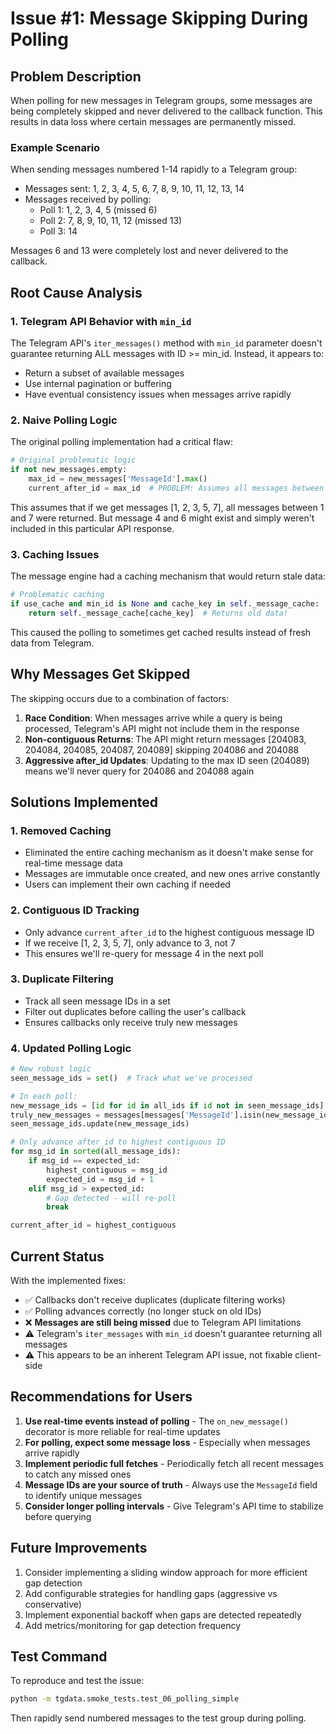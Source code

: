 # Issue #1: Message Skipping During Polling

## Problem Description

When polling for new messages in Telegram groups, some messages are being completely skipped and never delivered to the callback function. This results in data loss where certain messages are permanently missed.

### Example Scenario

When sending messages numbered 1-14 rapidly to a Telegram group:
- Messages sent: 1, 2, 3, 4, 5, 6, 7, 8, 9, 10, 11, 12, 13, 14
- Messages received by polling:
  - Poll 1: 1, 2, 3, 4, 5 (missed 6)
  - Poll 2: 7, 8, 9, 10, 11, 12 (missed 13)
  - Poll 3: 14

Messages 6 and 13 were completely lost and never delivered to the callback.

## Root Cause Analysis

### 1. Telegram API Behavior with `min_id`

The Telegram API's `iter_messages()` method with `min_id` parameter doesn't guarantee returning ALL messages with ID >= min_id. Instead, it appears to:
- Return a subset of available messages
- Use internal pagination or buffering
- Have eventual consistency issues when messages arrive rapidly

### 2. Naive Polling Logic

The original polling implementation had a critical flaw:
```python
# Original problematic logic
if not new_messages.empty:
    max_id = new_messages['MessageId'].max()
    current_after_id = max_id  # PROBLEM: Assumes all messages between old and new were returned
```

This assumes that if we get messages [1, 2, 3, 5, 7], all messages between 1 and 7 were returned. But message 4 and 6 might exist and simply weren't included in this particular API response.

### 3. Caching Issues

The message engine had a caching mechanism that would return stale data:
```python
# Problematic caching
if use_cache and min_id is None and cache_key in self._message_cache:
    return self._message_cache[cache_key]  # Returns old data!
```

This caused the polling to sometimes get cached results instead of fresh data from Telegram.

## Why Messages Get Skipped

The skipping occurs due to a combination of factors:

1. **Race Condition**: When messages arrive while a query is being processed, Telegram's API might not include them in the response
2. **Non-contiguous Returns**: The API might return messages [204083, 204084, 204085, 204087, 204089] skipping 204086 and 204088
3. **Aggressive after_id Updates**: Updating to the max ID seen (204089) means we'll never query for 204086 and 204088 again

## Solutions Implemented

### 1. Removed Caching
- Eliminated the entire caching mechanism as it doesn't make sense for real-time message data
- Messages are immutable once created, and new ones arrive constantly
- Users can implement their own caching if needed

### 2. Contiguous ID Tracking
- Only advance `current_after_id` to the highest contiguous message ID
- If we receive [1, 2, 3, 5, 7], only advance to 3, not 7
- This ensures we'll re-query for message 4 in the next poll

### 3. Duplicate Filtering
- Track all seen message IDs in a set
- Filter out duplicates before calling the user's callback
- Ensures callbacks only receive truly new messages

### 4. Updated Polling Logic
```python
# New robust logic
seen_message_ids = set()  # Track what we've processed

# In each poll:
new_message_ids = [id for id in all_ids if id not in seen_message_ids]
truly_new_messages = messages[messages['MessageId'].isin(new_message_ids)]
seen_message_ids.update(new_message_ids)

# Only advance after_id to highest contiguous ID
for msg_id in sorted(all_message_ids):
    if msg_id == expected_id:
        highest_contiguous = msg_id
        expected_id = msg_id + 1
    elif msg_id > expected_id:
        # Gap detected - will re-poll
        break

current_after_id = highest_contiguous
```

## Current Status

With the implemented fixes:
- ✅ Callbacks don't receive duplicates (duplicate filtering works)
- ✅ Polling advances correctly (no longer stuck on old IDs)
- ❌ **Messages are still being missed** due to Telegram API limitations
- ⚠️ Telegram's `iter_messages` with `min_id` doesn't guarantee returning all messages
- ⚠️ This appears to be an inherent Telegram API issue, not fixable client-side

## Recommendations for Users

1. **Use real-time events instead of polling** - The `on_new_message()` decorator is more reliable for real-time updates
2. **For polling, expect some message loss** - Especially when messages arrive rapidly
3. **Implement periodic full fetches** - Periodically fetch all recent messages to catch any missed ones
4. **Message IDs are your source of truth** - Always use the `MessageId` field to identify unique messages
5. **Consider longer polling intervals** - Give Telegram's API time to stabilize before querying

## Future Improvements

1. Consider implementing a sliding window approach for more efficient gap detection
2. Add configurable strategies for handling gaps (aggressive vs conservative)
3. Implement exponential backoff when gaps are detected repeatedly
4. Add metrics/monitoring for gap detection frequency

## Test Command

To reproduce and test the issue:
```bash
python -m tgdata.smoke_tests.test_06_polling_simple
```

Then rapidly send numbered messages to the test group during polling.